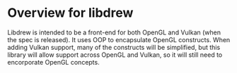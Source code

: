 # Overview for libdrew
Libdrew is intended to be a front-end for both OpenGL and Vulkan (when the spec is released). It uses OOP to encapsulate OpenGL constructs. When adding Vulkan support, many of the constructs will be simplified, but this library will allow support across OpenGL and Vulkan, so it will still need to encorporate OpenGL concepts.
